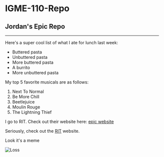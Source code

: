 # IGME-110-Repo
## Jordan's Epic Repo
---
Here's a super cool list of what I ate for lunch last week:
- Buttered pasta
- Unbuttered pasta
- More buttered pasta
- A burrito
- More unbuttered pasta

My top 5 favorite musicals are as follows:
1. Next To Normal
2. Be More Chill
3. Beetlejuice
4. Moulin Rouge
5. The Lightning Thief

I go to RIT. Check out their website here: [epic website](https://www.rit.edu/)

Seriously, check out the [RIT](https://www.rit.edu/) website.

Look it's a meme

![Loss](https://upload.wikimedia.org/wikipedia/en/d/d0/Loss_comic.jpg)
